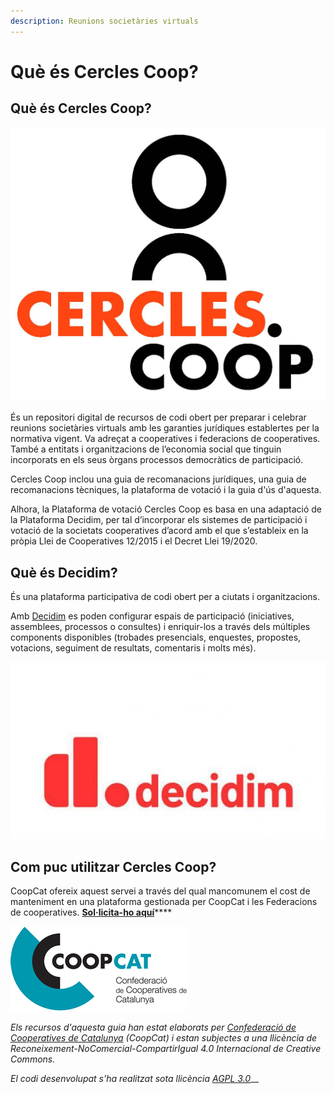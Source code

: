 ```yaml
---
description: Reunions societàries virtuals
---
```


# Què és Cercles Coop?

## Què és Cercles Coop?

![](.gitbook/assets/logo2.jpg)

És un repositori digital de recursos de codi obert per preparar i celebrar reunions societàries virtuals amb les garanties jurídiques establertes per la normativa vigent. Va adreçat a cooperatives i federacions de cooperatives. També a entitats i organitzacions de l’economia social que tinguin incorporats en els seus òrgans processos democràtics de participació.

Cercles Coop inclou una guia de recomanacions jurídiques, una guia de recomanacions tècniques, la plataforma de votació i la guia d'ús d'aquesta.

Alhora, la Plataforma de votació Cercles Coop es basa en una adaptació de la Plataforma Decidim, per tal d’incorporar els sistemes de participació i votació de la societats cooperatives d’acord amb el que s’estableix en la pròpia Llei de Cooperatives 12/2015 i el Decret Llei 19/2020.

## Què és Decidim?

És una plataforma participativa de codi obert per a ciutats i organitzacions.

Amb [Decidim](https://decidim.org) es poden configurar espais de participació \(iniciatives, assemblees, processos o consultes\) i enriquir-los a través dels múltiples components disponibles \(trobades presencials, enquestes, propostes, votacions, seguiment de resultats, comentaris i molts més\).

![](.gitbook/assets/decidim.jpg)

## Com puc utilitzar **Cercles Coop**?

CoopCat ofereix aquest servei a través del qual mancomunem el cost de manteniment en una plataforma gestionada per CoopCat i les Federacions de cooperatives. [**Sol·licita-ho aquí**](mailto:ccc@cooperativescatalunya.coop%20%20%20)\*\*\*\*

![](.gitbook/assets/ccoopcat.jpg)

_Els recursos d'aquesta guia han estat elaborats per_ [_Confederació de Cooperatives de Catalunya_](https://www.cooperativescatalunya.coop/) _\(CoopCat\) i estan subjectes a una llicència de Reconeixement-NoComercial-CompartirIgual 4.0 Internacional de Creative Commons._

_El codi desenvolupat s'ha realitzat sota llicència_ [_AGPL 3.0_](http://www.gnu.org/licenses/agpl-3.0.html)\_\_

